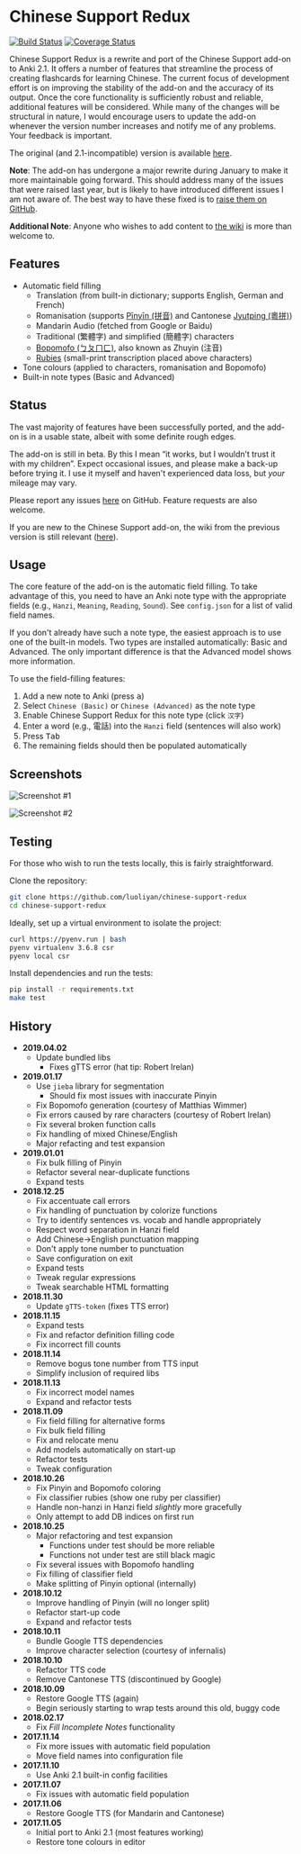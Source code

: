 # Chinese Support Redux

[![Build Status](https://travis-ci.org/luoliyan/chinese-support-redux.svg?branch=master)](https://travis-ci.org/luoliyan/chinese-support-redux) [![Coverage Status](https://coveralls.io/repos/github/luoliyan/chinese-support-redux/badge.svg?branch=master)](https://coveralls.io/github/luoliyan/chinese-support-redux?branch=master)

Chinese Support Redux is a rewrite and port of the Chinese Support add-on to Anki 2.1. It offers a number of features that streamline the process of creating flashcards for learning Chinese. The current focus of development effort is on improving the stability of the add-on and the accuracy of its output. Once the core functionality is sufficiently robust and reliable, additional features will be considered. While many of the changes will be structural in nature, I would encourage users to update the add-on whenever the version number increases and notify me of any problems. Your feedback is important.

The original (and 2.1-incompatible) version is available [here](https://github.com/ttempe/chinese-support-addon).

**Note**: The add-on has undergone a major rewrite during January to make it more maintainable going forward. This should address many of the issues that were raised last year, but is likely to have introduced different issues I am not aware of. The best way to have these fixed is to [raise them on GitHub](https://github.com/luoliyan/chinese-support-redux/issues).

**Additional Note**: Anyone who wishes to add content to [the wiki](https://github.com/luoliyan/chinese-support-redux/wiki) is more than welcome to.


## Features

- Automatic field filling
  - Translation (from built-in dictionary; supports English, German and French)
  - Romanisation (supports [Pīnyīn (拼音)](https://en.wikipedia.org/wiki/Pinyin) and Cantonese [Jyutping (粵拼)](https://en.wikipedia.org/wiki/Jyutping))
  - Mandarin Audio (fetched from Google or Baidu)
  - Traditional (繁體字) and simplified (簡體字) characters
  - [Bopomofo (ㄅㄆㄇㄈ)](https://en.wikipedia.org/wiki/Bopomofo), also known as Zhuyin (注音)
  - [Rubies](https://www.w3schools.com/tags/tag_ruby.asp) (small-print transcription placed above characters)
- Tone colours (applied to characters, romanisation and Bopomofo)
- Built-in note types (Basic and Advanced)

## Status

The vast majority of features have been successfully ported, and the add-on is in a usable state, albeit with some definite rough edges.

The add-on is still in beta. By this I mean “it works, but I wouldn’t trust it with my children”. Expect occasional issues, and please make a back-up before trying it. I use it myself and haven't experienced data loss, but _your_ mileage may vary.

Please report any issues [here](https://github.com/luoliyan/chinese-support-redux/issues) on GitHub. Feature requests are also welcome.

If you are new to the Chinese Support add-on, the wiki from the previous version is still relevant ([here](https://github.com/ttempe/chinese-support-addon/wiki)).

## Usage

The core feature of the add-on is the automatic field filling. To take advantage of this, you need to have an Anki note type with the appropriate fields (e.g., `Hanzi`, `Meaning`, `Reading`, `Sound`). See `config.json` for a list of valid field names.

If you don't already have such a note type, the easiest approach is to use one of the built-in models. Two types are installed automatically: Basic and Advanced. The only important difference is that the Advanced model shows more information.

To use the field-filling features:

1. Add a new note to Anki (press <kbd>a</kbd>)
2. Select `Chinese (Basic)` or `Chinese (Advanced)` as the note type
3. Enable Chinese Support Redux for this note type (click `汉字`)
4. Enter a word (e.g., 電話) into the `Hanzi` field (sentences will also work)
5. Press <kbd>Tab</kbd>
6. The remaining fields should then be populated automatically

## Screenshots

![Screenshot #1](https://raw.githubusercontent.com/luoliyan/chinese-support/master/screenshots/add-card.png)

![Screenshot #2](https://raw.githubusercontent.com/luoliyan/chinese-support/master/screenshots/view-card.png)

## Testing

For those who wish to run the tests locally, this is fairly straightforward.

Clone the repository:

```sh
git clone https://github.com/luoliyan/chinese-support-redux
cd chinese-support-redux
```

Ideally, set up a virtual environment to isolate the project:

```sh
curl https://pyenv.run | bash
pyenv virtualenv 3.6.8 csr
pyenv local csr
```

Install dependencies and run the tests:

```sh
pip install -r requirements.txt
make test
```

## History

- **2019.04.02**
  - Update bundled libs
    - Fixes gTTS error (hat tip: Robert Irelan)
- **2019.01.17**
  - Use `jieba` library for segmentation
    - Should fix most issues with inaccurate Pinyin
  - Fix Bopomofo generation (courtesy of Matthias Wimmer)
  - Fix errors caused by rare characters (courtesy of Robert Irelan)
  - Fix several broken function calls
  - Fix handling of mixed Chinese/English
  - Major refacting and test expansion
- **2019.01.01**
  - Fix bulk filling of Pinyin
  - Refactor several near-duplicate functions
  - Expand tests
- **2018.12.25**
  - Fix accentuate call errors
  - Fix handling of punctuation by colorize functions
  - Try to identify sentences vs. vocab and handle appropriately
  - Respect word separation in Hanzi field
  - Add Chinese→English punctuation mapping
  - Don't apply tone number to punctuation
  - Save configuration on exit
  - Expand tests
  - Tweak regular expressions
  - Tweak searchable HTML formatting
- **2018.11.30**
  - Update `gTTS-token` (fixes TTS error)
- **2018.11.15**
  - Expand tests
  - Fix and refactor definition filling code
  - Fix incorrect fill counts
- **2018.11.14**
  - Remove bogus tone number from TTS input
  - Simplify inclusion of required libs
- **2018.11.13**
  - Fix incorrect model names
  - Expand and refactor tests
- **2018.11.09**
  - Fix field filling for alternative forms
  - Fix bulk field filling
  - Fix and relocate menu
  - Add models automatically on start-up
  - Refactor tests
  - Tweak configuration
- **2018.10.26**
  - Fix Pinyin and Bopomofo coloring
  - Fix classifier rubies (show one ruby per classifier)
  - Handle non-hanzi in Hanzi field _slightly_ more gracefully
  - Only attempt to add DB indices on first run
- **2018.10.25**
  - Major refactoring and test expansion
    - Functions under test should be more reliable
    - Functions not under test are still black magic
  - Fix several issues with Bopomofo handling
  - Fix filling of classifier field
  - Make splitting of Pinyin optional (internally)
- **2018.10.12**
  - Improve handling of Pinyin (will no longer split)
  - Refactor start-up code
  - Expand and refactor tests
- **2018.10.11**
  - Bundle Google TTS dependencies
  - Improve character selection (courtesy of infernalis)
- **2018.10.10**
  - Refactor TTS code
  - Remove Cantonese TTS (discontinued by Google)
- **2018.10.09**
  - Restore Google TTS (again)
  - Begin seriously starting to wrap tests around this old, buggy code
- **2018.02.17**
  - Fix _Fill Incomplete Notes_ functionality
- **2017.11.14**
  - Fix more issues with automatic field population
  - Move field names into configuration file
- **2017.11.10**
  - Use Anki 2.1 built-in config facilities
- **2017.11.07**
  - Fix issues with automatic field population
- **2017.11.06**
  - Restore Google TTS (for Mandarin and Cantonese)
- **2017.11.05**
  - Initial port to Anki 2.1 (most features working)
  - Restore tone colours in editor
